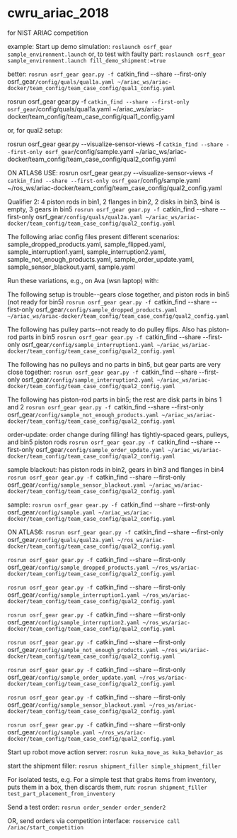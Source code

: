 # cwru_ariac_2018
for NIST ARIAC competition
 
example:
Start up demo simulation:
`roslaunch osrf_gear sample_environment.launch`
or,  to test with faulty part:
`roslaunch osrf_gear sample_environment.launch fill_demo_shipment:=true`

better:
`rosrun osrf_gear gear.py -f `catkin_find --share --first-only osrf_gear`/config/quals/qual1a.yaml ~/ariac_ws/ariac-docker/team_config/team_case_config/qual1_config.yaml`


rosrun osrf_gear gear.py -f `catkin_find --share --first-only osrf_gear`/config/quals/qual1a.yaml ~/ariac_ws/ariac-docker/team_config/team_case_config/qual1_config.yaml 

or, for qual2 setup:

rosrun osrf_gear gear.py --visualize-sensor-views -f `catkin_find --share --first-only osrf_gear`/config/sample.yaml ~/ariac_ws/ariac-docker/team_config/team_case_config/qual2_config.yaml

ON ATLAS6 USE:
rosrun osrf_gear gear.py --visualize-sensor-views -f `catkin_find --share --first-only osrf_gear`/config/sample.yaml ~/ros_ws/ariac-docker/team_config/team_case_config/qual2_config.yaml

Qualifier 2:
4 piston rods in bin1, 2 flanges in bin2, 2 disks in bin3, bin4 is empty, 3 gears in bin5
`rosrun osrf_gear gear.py -f `catkin_find --share --first-only osrf_gear`/config/quals/qual2a.yaml ~/ariac_ws/ariac-docker/team_config/team_case_config/qual2_config.yaml`

The following ariac config files present different scenarios:
sample_dropped_products.yaml, sample_flipped.yaml, sample_interruption1.yaml, sample_interruption2.yaml, 
sample_not_enough_products.yaml, sample_order_update.yaml, sample_sensor_blackout.yaml, sample.yaml

Run these variations, e.g., on Ava (wsn laptop) with:

The following setup is trouble--gears close together, and piston rods in bin5 (not ready for bin5)
`rosrun osrf_gear gear.py -f `catkin_find --share --first-only osrf_gear`/config/sample_dropped_products.yaml ~/ariac_ws/ariac-docker/team_config/team_case_config/qual2_config.yaml`

The following has pulley parts--not ready to do pulley flips.  Also has piston-rod parts in bin5
`rosrun osrf_gear gear.py -f `catkin_find --share --first-only osrf_gear`/config/sample_interruption1.yaml ~/ariac_ws/ariac-docker/team_config/team_case_config/qual2_config.yaml`

The following has no pulleys and no parts in bin5, but gear parts are very close together:
`rosrun osrf_gear gear.py -f `catkin_find --share --first-only osrf_gear`/config/sample_interruption2.yaml ~/ariac_ws/ariac-docker/team_config/team_case_config/qual2_config.yaml`

The following has piston-rod parts in bin5; the rest are disk parts in bins 1 and 2
`rosrun osrf_gear gear.py -f `catkin_find --share --first-only osrf_gear`/config/sample_not_enough_products.yaml ~/ariac_ws/ariac-docker/team_config/team_case_config/qual2_config.yaml`

order-update: order change during filling!   has tightly-spaced gears, pulleys, and bin5 piston rods
`rosrun osrf_gear gear.py -f `catkin_find --share --first-only osrf_gear`/config/sample_order_update.yaml ~/ariac_ws/ariac-docker/team_config/team_case_config/qual2_config.yaml`

sample blackout: has piston rods in bin2, gears in bin3 and flanges in bin4
`rosrun osrf_gear gear.py -f `catkin_find --share --first-only osrf_gear`/config/sample_sensor_blackout.yaml ~/ariac_ws/ariac-docker/team_config/team_case_config/qual2_config.yaml`

sample: 
`rosrun osrf_gear gear.py -f `catkin_find --share --first-only osrf_gear`/config/sample.yaml ~/ariac_ws/ariac-docker/team_config/team_case_config/qual2_config.yaml`



ON ATLAS6:
`rosrun osrf_gear gear.py -f `catkin_find --share --first-only osrf_gear`/config/quals/qual2a.yaml ~/ros_ws/ariac-docker/team_config/team_case_config/qual2_config.yaml`

`rosrun osrf_gear gear.py -f `catkin_find --share --first-only osrf_gear`/config/sample_dropped_products.yaml ~/ros_ws/ariac-docker/team_config/team_case_config/qual2_config.yaml`

`rosrun osrf_gear gear.py -f `catkin_find --share --first-only osrf_gear`/config/sample_interruption1.yaml ~/ros_ws/ariac-docker/team_config/team_case_config/qual2_config.yaml`

`rosrun osrf_gear gear.py -f `catkin_find --share --first-only osrf_gear`/config/sample_interruption2.yaml ~/ros_ws/ariac-docker/team_config/team_case_config/qual2_config.yaml`

`rosrun osrf_gear gear.py -f `catkin_find --share --first-only osrf_gear`/config/sample_not_enough_products.yaml ~/ros_ws/ariac-docker/team_config/team_case_config/qual2_config.yaml`

`rosrun osrf_gear gear.py -f `catkin_find --share --first-only osrf_gear`/config/sample_order_update.yaml ~/ros_ws/ariac-docker/team_config/team_case_config/qual2_config.yaml`

`rosrun osrf_gear gear.py -f `catkin_find --share --first-only osrf_gear`/config/sample_sensor_blackout.yaml ~/ros_ws/ariac-docker/team_config/team_case_config/qual2_config.yaml`

`rosrun osrf_gear gear.py -f `catkin_find --share --first-only osrf_gear`/config/sample.yaml ~/ros_ws/ariac-docker/team_config/team_case_config/qual2_config.yaml`


Start up robot move action server:
`rosrun kuka_move_as kuka_behavior_as`

start the shipment filler:
`rosrun shipment_filler simple_shipment_filler`

For isolated tests, e.g.
For a simple test that grabs items from inventory, puts them in a box, then discards them, run:
`rosrun shipment_filler test_part_placement_from_inventory`

Send a test order:
`rosrun order_sender order_sender2`

OR, send orders via competition interface:
`rosservice call /ariac/start_competition`



